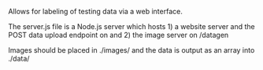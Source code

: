 Allows for labeling of testing data via a web interface.

The server.js file is a Node.js server which hosts 1) a website server and the POST data upload endpoint on <server url> and 2) the image server on <server url>/datagen

Images should be placed in ./images/ and the data is output as an array into ./data/